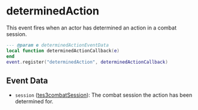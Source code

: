 # determinedAction

This event fires when an actor has determined an action in a combat session.

```lua
--- @param e determinedActionEventData
local function determinedActionCallback(e)
end
event.register("determinedAction", determinedActionCallback)
```

## Event Data

* `session` ([tes3combatSession](../../types/tes3combatSession)): The combat session the action has been determined for.

